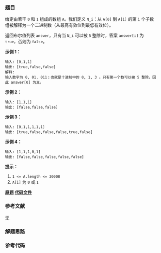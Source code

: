 ### 题目
给定由若干 `0` 和 `1` 组成的数组 `A`。我们定义 `N_i`：从 `A[0]` 到 `A[i]` 的第 `i`
个子数组被解释为一个二进制数（从最高有效位到最低有效位）。

返回布尔值列表 `answer`，只有当 `N_i` 可以被 `5` 整除时，答案 `answer[i]` 为 `true`，否则为 `false`。



**示例 1：**

    
    
    输入: [0,1,1]
    输出: [true,false,false]
    解释:
    输入数字为 0, 01, 011；也就是十进制中的 0, 1, 3 。只有第一个数可以被 5 整除，因此 answer[0] 为真。
    

**示例 2：**

    
    
    输入: [1,1,1]
    输出: [false,false,false]
    

**示例 3：**

    
    
    输入: [0,1,1,1,1,1]
    输出: [true,false,false,false,true,false]
    

**示例  4：**

    
    
    输入: [1,1,1,0,1]
    输出: [false,false,false,false,false]
    



**提示：**

  1. `1 <= A.length <= 30000`
  2. `A[i]` 为 `0` 或 `1`

 **[原题](https://leetcode-cn.com/problems/binary-prefix-divisible-by-5/)**    **[代码文件]()**


### 参考文献
无

### 解题思路




### 参考代码

```go


```




